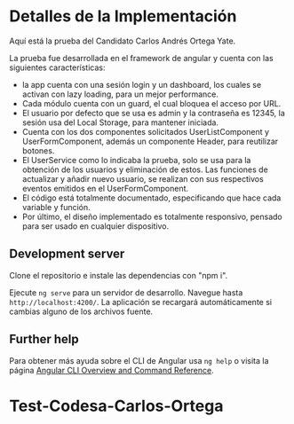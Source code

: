 # Detalles de la Implementación

Aquí está la prueba del Candidato Carlos Andrés Ortega Yate.

La prueba fue desarrollada en el framework de angular y cuenta con las siguientes características:
- la app cuenta con una sesión login y un dashboard, los cuales se activan con lazy loading, para un mejor performance.
- Cada módulo cuenta con un guard, el cual bloquea el acceso por URL.
- El usuario por defecto que se usa es admin y la contraseña es 12345, la sesión usa del Local Storage, para mantener iniciada.
- Cuenta con los dos componentes solicitados UserListComponent y UserFormComponent, además un componente Header, para reutilizar botones.
- El UserService como lo indicaba la prueba, solo se usa para la obtención de los usuarios y eliminación de estos. Las funciones de actualizar y añadir nuevo usuario, se realizan con sus respectivos eventos emitidos en el UserFormComponent.
- El código está totalmente documentado, especificando que hace cada variable y función.
- Por último, el diseño implementado es totalmente responsivo, pensado para ser usado en cualquier dispositivo.

## Development server

Clone el repositorio e instale las dependencias con "npm i".

Ejecute `ng serve` para un servidor de desarrollo. Navegue hasta `http://localhost:4200/`. La aplicación se recargará automáticamente si cambias alguno de los archivos fuente.

## Further help
Para obtener más ayuda sobre el CLI de Angular usa `ng help` o visita la página [Angular CLI Overview and Command Reference](https://angular.io/cli).

# Test-Codesa-Carlos-Ortega
